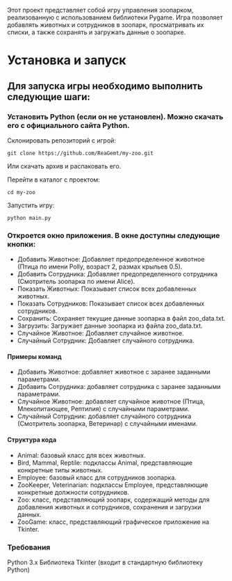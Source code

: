 Этот проект представляет собой игру управления зоопарком, реализованную с использованием библиотеки Pygame. Игра позволяет добавлять животных и сотрудников в зоопарк, просматривать их списки, а также сохранять и загружать данные о зоопарке.

# Установка и запуск
## Для запуска игры необходимо выполнить следующие шаги:

### Установить Python (если он не установлен). Можно скачать его с официального сайта Python.



Склонировать репозиторий с игрой:
````
git clone https://github.com/ReaGemt/my-zoo.git
````
Или скачать архив и распаковать его.

Перейти в каталог с проектом:
````
cd my-zoo
````

Запустить игру:
```
python main.py
```

### Откроется окно приложения. В окне доступны следующие кнопки:
+ Добавить Животное: Добавляет предопределенное животное (Птица по имени Polly, возраст 2, размах крыльев 0.5).
+ Добавить Сотрудника: Добавляет предопределенного сотрудника (Смотритель зоопарка по имени Alice).
+ Показать Животных: Показывает список всех добавленных животных.
+ Показать Сотрудников: Показывает список всех добавленных сотрудников.
+ Сохранить: Сохраняет текущие данные зоопарка в файл zoo_data.txt.
+ Загрузить: Загружает данные зоопарка из файла zoo_data.txt.
+ Случайное Животное: Добавляет случайное животное.
+ Случайный Сотрудник: Добавляет случайного сотрудника.
#### Примеры команд
+ Добавить Животное: добавляет животное с заранее заданными параметрами.
+ Добавить Сотрудника: добавляет сотрудника с заранее заданными параметрами.
+ Случайное Животное: добавляет случайное животное (Птица, Млекопитающее, Рептилия) с случайными параметрами.
+ Случайный Сотрудник: добавляет случайного сотрудника (Смотритель зоопарка, Ветеринар) с случайными именами.

#### Структура кода
+ Animal: базовый класс для всех животных.
+ Bird, Mammal, Reptile: подклассы Animal, представляющие конкретные типы животных.
+ Employee: базовый класс для сотрудников зоопарка.
+ ZooKeeper, Veterinarian: подклассы Employee, представляющие конкретные должности сотрудников.
+ Zoo: класс, представляющий зоопарк, содержащий методы для добавления животных и сотрудников, сохранения и загрузки данных.
+ ZooGame: класс, представляющий графическое приложение на Tkinter.

### Требования
Python 3.x
Библиотека Tkinter (входит в стандартную библиотеку Python)